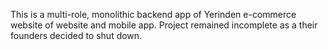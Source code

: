 This is a multi-role, monolithic backend app of Yerinden e-commerce website of website and mobile app. 
Project remained incomplete as a their founders decided to shut down.
